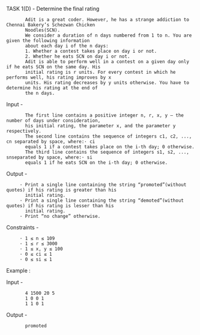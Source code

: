TASK 1(D) - Determine the final rating

           Adit is a great coder. However, he has a strange addiction to Chennai Bakery’s Schezwan Chicken
           Noodles(SCN).
           We consider a duration of n days numbered from 1 to n. You are given the following information
           about each day i of the n days:
           1. Whether a contest takes place on day i or not.
           2. Whether he eats SCN on day i or not.
           Adit is able to perform well in a contest on a given day only if he eats SCN on the same day. His
           initial rating is r units. For every contest in which he performs well, his rating improves by x
           units. His rating decreases by y units otherwise. You have to determine his rating at the end of 
           the n days.
Input -
 
           The first line contains a positive integer n, r, x, y – the number of days under consideration, 
           his initial rating, the parameter x, and the parameter y respectively.
           The second line contains the sequence of integers c1, c2, ..., cn separated by space, where:· ci
           equals 1 if a contest takes place on the i-th day; 0 otherwise.
           The third line contains the sequence of integers s1, s2, ..., snseparated by space, where:· si
           equals 1 if he eats SCN on the i-th day; 0 otherwise.
Output -

         · Print a single line containing the string “promoted”(without quotes) if his rating is greater than his
           initial rating.
         · Print a single line containing the string “demoted”(without quotes) if his rating is lesser than his
           initial rating.
         · Print “no change” otherwise.
Constraints -

         · 1 ≤ n ≤ 109
         · 1 ≤ r ≤ 3000
         · 1 ≤ x, y ≤ 100
         · 0 ≤ ci ≤ 1
         · 0 ≤ si ≤ 1
Example :

Input -

           4 1500 20 5
           1 0 0 1
           1 1 0 1
Output -
   
           promoted
